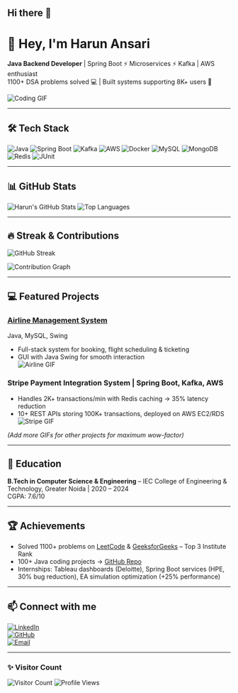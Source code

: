 ## Hi there 👋

<!--
**harunansari27/harunansari27** is a ✨ _special_ ✨ repository because its `README.md` (this file) appears on your GitHub profile.

Here are some ideas to get you started:

- 🔭 I’m currently working on ...
- 🌱 I’m currently learning ...
- 👯 I’m looking to collaborate on ...
- 🤔 I’m looking for help with ...
- 💬 Ask me about ...
- 📫 How to reach me: ...
- 😄 Pronouns: ...
- ⚡ Fun fact: ...
-->

# 👋 Hey, I'm Harun Ansari

**Java Backend Developer** | Spring Boot ⚡ Microservices ⚡ Kafka | AWS enthusiast  
1100+ DSA problems solved 💻 | Built systems supporting 8K+ users 🚀  

![Coding GIF](https://media.giphy.com/media/3o7TKtnuHOHHUjR38Y/giphy.gif)

---

## 🛠️ Tech Stack

![Java](https://img.shields.io/badge/Java-ED8B00?logo=java&logoColor=white)
![Spring Boot](https://img.shields.io/badge/Spring%20Boot-6DB33F?logo=spring&logoColor=white)
![Kafka](https://img.shields.io/badge/Kafka-231F20?logo=apachekafka&logoColor=white)
![AWS](https://img.shields.io/badge/AWS-232F3E?logo=amazonaws&logoColor=white)
![Docker](https://img.shields.io/badge/Docker-2496ED?logo=docker&logoColor=white)
![MySQL](https://img.shields.io/badge/MySQL-4479A1?logo=mysql&logoColor=white)
![MongoDB](https://img.shields.io/badge/MongoDB-47A248?logo=mongodb&logoColor=white)
![Redis](https://img.shields.io/badge/Redis-DC382D?logo=redis&logoColor=white)
![JUnit](https://img.shields.io/badge/JUnit-25A162?logo=JUnit5&logoColor=white)

---

## 📊 GitHub Stats

![Harun's GitHub Stats](https://github-readme-stats.vercel.app/api?username=harunansari27&show_icons=true&theme=radical&count_private=true&hide=contribs)
![Top Languages](https://github-readme-stats.vercel.app/api/top-langs/?username=harunansari27&layout=compact&theme=radical)

---

## 🔥 Streak & Contributions

![GitHub Streak](https://github-readme-streak-stats.herokuapp.com/?user=harunansari27&theme=radical)

![Contribution Graph](https://activity-graph.herokuapp.com/graph?username=harunansari27&theme=react-dark&hide_border=true)

---

## 💻 Featured Projects

### [Airline Management System](https://github.com/harunansari27/AirLine-Management-System)  
Java, MySQL, Swing  
- Full-stack system for booking, flight scheduling & ticketing  
- GUI with Java Swing for smooth interaction  
![Airline GIF](https://media.giphy.com/media/26FPJGjhefSJuaRhu/giphy.gif)

### Stripe Payment Integration System | Spring Boot, Kafka, AWS  
- Handles 2K+ transactions/min with Redis caching → 35% latency reduction  
- 10+ REST APIs storing 100K+ transactions, deployed on AWS EC2/RDS  
![Stripe GIF](https://media.giphy.com/media/l0HlBO7eyXzSZkJri/giphy.gif)

*(Add more GIFs for other projects for maximum wow-factor)*

---

## 🏫 Education

**B.Tech in Computer Science & Engineering** – IEC College of Engineering & Technology, Greater Noida | 2020 – 2024  
CGPA: 7.6/10  

---

## 🏆 Achievements

- Solved 1100+ problems on [LeetCode](https://leetcode.com/u/harunansari__/) & [GeeksforGeeks](https://www.geeksforgeeks.org/user/harunansari__/) – Top 3 Institute Rank  
- 100+ Java coding projects → [GitHub Repo](https://github.com/harunansari27/Java-Program)  
- Internships: Tableau dashboards (Deloitte), Spring Boot services (HPE, 30% bug reduction), EA simulation optimization (+25% performance)

---

## 📫 Connect with me

[![LinkedIn](https://img.shields.io/badge/LinkedIn-0077B5?logo=linkedin&style=flat-square)](https://linkedin.com/in/harun-/)  
[![GitHub](https://img.shields.io/badge/GitHub-000000?logo=github&style=flat-square)](https://github.com/harunansari27)  
[![Email](https://img.shields.io/badge/Email-D14836?logo=gmail&style=flat-square)](mailto:harunansaru051@gmail.com)  

---

### ✨ Visitor Count

![Visitor Count](https://profile-counter.glitch.me/harunansari27/count.svg)
![Profile Views](https://komarev.com/ghpvc/?username=harunansari27&color=blue)


